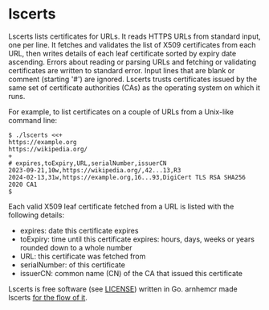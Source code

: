 # lscerts

Lscerts lists certificates for URLs.
It reads HTTPS URLs from standard input, one per line.
It fetches and validates the list of X509 certificates from each URL,
then writes details of each leaf certificate sorted by expiry date ascending.
Errors about reading or parsing URLs and fetching or
validating certificates are written to standard error.
Input lines that are blank or comment (starting '#') are ignored.
Lscerts trusts certificates issued by the same set of
certificate authorities (CAs) as the operating system on which it runs.

For example, to list certificates on a couple of URLs from a 
Unix-like command line:

    $ ./lscerts <<+
    https://example.org
    https://wikipedia.org/
    +
    # expires,toExpiry,URL,serialNumber,issuerCN
    2023-09-21,10w,https://wikipedia.org/,42...13,R3
    2024-02-13,31w,https://example.org,16...93,DigiCert TLS RSA SHA256 2020 CA1
    $

Each valid X509 leaf certificate fetched from a URL is listed with
the following details:

 * expires:      date this certificate expires
 * toExpiry:     time until this certificate expires:
                 hours, days, weeks or years rounded down to a whole number
 * URL:          this certificate was fetched from
 * serialNumber: of this certificate 
 * issuerCN:     common name (CN) of the CA that issued this certificate

Lscerts is free software (see [LICENSE](LICENSE)) written in Go.
arnhemcr made lscerts [for the flow of it](https://en.wikipedia.org/wiki/Flow_%28psychology%29).

